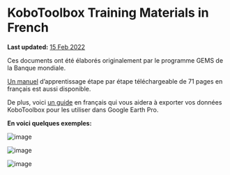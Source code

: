 # KoboToolbox Training Materials in French
**Last updated:** <a href="https://github.com/kobotoolbox/docs/blob/511ea4cb3c698a4b45e7c2b4efd1af4e356e811f/source/training_french.md" class="reference">15 Feb 2022</a>

Ces documents ont été élaborés originalement par le programme GEMS de la Banque
mondiale.

[Un manuel](https://docs.google.com/presentation/d/1vJMWBBcMNlnQP1dUa7WsTuA4mSwifgEnj-TtjGwmcuY/edit)
d’apprentissage étape par étape téléchargeable de 71 pages en français est aussi
disponible.

De plus, voici
[un guide](https://docs.google.com/presentation/d/1YZU1Vi1uW2-QZhw32d2DT31PsA__PILrG5JlT4-bWCA/edit#slide=id.p2)
en français qui vous aidera à exporter vos données KoboToolbox pour les utiliser
dans Google Earth Pro.

**En voici quelques exemples:**

![image](/images/training_french/example_1.png)

![image](/images/training_french/example_2.png)

![image](/images/training_french/example_3.png)
